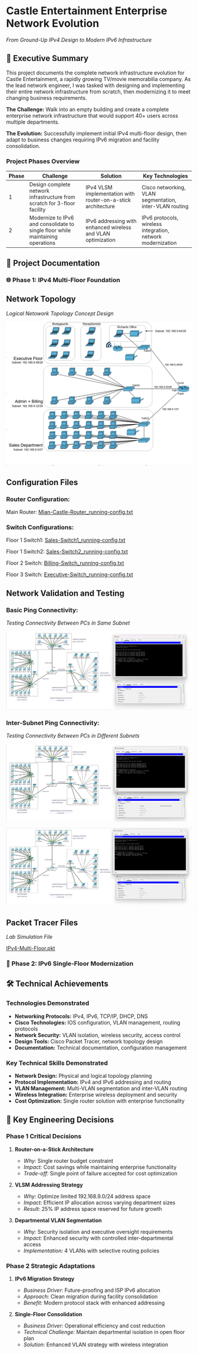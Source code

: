 # Castle Entertainment Enterprise Network Evolution
*From Ground-Up IPv4 Design to Modern IPv6 Infrastructure*

## 🏢 Executive Summary
This project documents the complete network infrastructure evolution for Castle Entertainment, a rapidly growing TV/movie memorabilia company. As the lead network engineer, I was tasked with designing and implementing their entire network infrastructure from scratch, then modernizing it to meet changing business requirements.

**The Challenge:** Walk into an empty building and create a complete enterprise network infrastructure that would support 40+ users across multiple departments.

**The Evolution:** Successfully implement initial IPv4 multi-floor design, then adapt to business changes requiring IPv6 migration and facility consolidation.

### Project Phases Overview

| Phase | Challenge | Solution | Key Technologies |
|-------|-----------|----------|------------------|
|  1  | Design complete network infrastructure from scratch for 3-floor facility | IPv4 VLSM implementation with router-on-a-stick architecture | Cisco networking, VLAN segmentation, inter-VLAN routing |
|  2  | Modernize to IPv6 and consolidate to single floor while maintaining operations | IPv6 addressing with enhanced wireless and VLAN optimization | IPv6 protocols, wireless integration, network modernization |

## 📁 Project Documentation

### 🌐 Phase 1: IPv4 Multi-Floor Foundation

## Network Topology

*Logical Netowork Topology Concept Design*

![IPv4-Logical-Topology](01-Castle-Entertainment-Network-Design/Network-Topology/IPv4-Logical-Topology.png)

## Configuration Files

### Router Configuration: 

Main Router: [Mian-Castle-Router_running-config.txt](01-Castle-Entertainment-Network-Design/Configurations/Mian-Castle-Router_running-config.txt)

### Switch Configurations:
Floor 1 Switch1: [Sales-Switch1_running-config.txt](01-Castle-Entertainment-Network-Design/Configurations/Sales-Switch1_running-config.txt)

Floor 1 Switch2: [Sales-Switch2_running-config.txt](01-Castle-Entertainment-Network-Design/Configurations/Sales-Switch2_running-config.txt)

Floor 2 Switch: [Billing-Switch_running-config.txt](01-Castle-Entertainment-Network-Design/Configurations/Billing-Switch_running-config.txt)

Floor 3 Switch: [Executive-Switch_running-config.txt](01-Castle-Entertainment-Network-Design/Configurations/Executive-Switch_running-config.txt)


## Network Validation and Testing

### Basic Ping Connectivity: 

*Testing Connectivity Between PCs in Same Subnet*

![basic-ping-test.png](01-Castle-Entertainment-Network-Design/Validation-Testing/basic-ping-test.png)

### Inter-Subnet Ping Connectivity: 

*Testing Connectivity Between PCs in Different Subnets*

![inter-subnet-ping-test(01).png](01-Castle-Entertainment-Network-Design/Validation-Testing/inter-subnet-ping-test(01).png)

![inter-subnet-ping-test(02).png](01-Castle-Entertainment-Network-Design/Validation-Testing/inter-subnet-ping-test(02).png)


## Packet Tracer Files

*Lab Simulation File*

[IPv4-Multi-Floor.pkt](01-Castle-Entertainment-Network-Design/Packet-Tracer_File/IPv4-Multi-Floor.pkt)

### 🔄 Phase 2: IPv6 Single-Floor Modernization

## 🛠️ Technical Achievements

### Technologies Demonstrated
- **Networking Protocols:** IPv4, IPv6, TCP/IP, DHCP, DNS
- **Cisco Technologies:** IOS configuration, VLAN management, routing protocols
- **Network Security:** VLAN isolation, wireless security, access control
- **Design Tools:** Cisco Packet Tracer, network topology design
- **Documentation:** Technical documentation, configuration management

### Key Technical Skills Demonstrated
- **Network Design:** Physical and logical topology planning
- **Protocol Implementation:** IPv4 and IPv6 addressing and routing
- **VLAN Management:** Multi-VLAN segmentation and inter-VLAN routing
- **Wireless Integration:** Enterprise wireless deployment and security
- **Cost Optimization:** Single router solution with enterprise functionality

## 🎯 Key Engineering Decisions

### Phase 1 Critical Decisions
1. **Router-on-a-Stick Architecture**
   - *Why:* Single router budget constraint
   - *Impact:* Cost savings while maintaining enterprise functionality
   - *Trade-off:* Single point of failure accepted for cost optimization

2. **VLSM Addressing Strategy**
   - *Why:* Optimize limited 192.168.9.0/24 address space
   - *Impact:* Efficient IP allocation across varying department sizes
   - *Result:* 25% IP address space reserved for future growth

3. **Departmental VLAN Segmentation**
   - *Why:* Security isolation and executive oversight requirements
   - *Impact:* Enhanced security with controlled inter-departmental access
   - *Implementation:* 4 VLANs with selective routing policies

### Phase 2 Strategic Adaptations
1. **IPv6 Migration Strategy**
   - *Business Driver:* Future-proofing and ISP IPv6 allocation
   - *Approach:* Clean migration during facility consolidation
   - *Benefit:* Modern protocol stack with enhanced addressing

2. **Single-Floor Consolidation**
   - *Business Driver:* Operational efficiency and cost reduction
   - *Technical Challenge:* Maintain departmental isolation in open floor plan
   - *Solution:* Enhanced VLAN strategy with wireless integration

